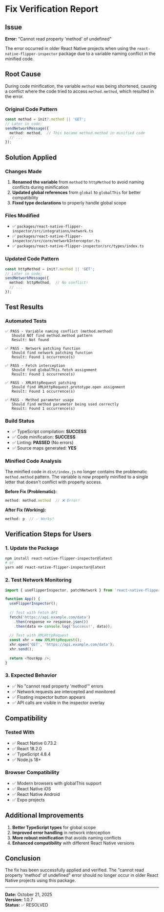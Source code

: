 # Fix Verification Report

## Issue
**Error:** "Cannot read property 'method' of undefined"

The error occurred in older React Native projects when using the `react-native-flipper-inspector` package due to a variable naming conflict in the minified code.

## Root Cause
During code minification, the variable `method` was being shortened, causing a conflict where the code tried to access `method.method`, which resulted in the error.

### Original Code Pattern
```typescript
const method = init?.method || 'GET';
// Later in code:
sendNetworkMessage({
  method: method,  // This became method.method in minified code
  // ...
});
```

## Solution Applied

### Changes Made
1. **Renamed the variable** from `method` to `httpMethod` to avoid naming conflicts during minification
2. **Updated global references** from `global` to `globalThis` for better compatibility
3. **Fixed type declarations** to properly handle global scope

### Files Modified
- ✅ `packages/react-native-flipper-inspector/src/integrations/network.ts`
- ✅ `packages/react-native-flipper-inspector/src/core/networkInterceptor.ts`
- ✅ `packages/react-native-flipper-inspector/src/types/index.ts`

### Updated Code Pattern
```typescript
const httpMethod = init?.method || 'GET';
// Later in code:
sendNetworkMessage({
  method: httpMethod,  // No conflict!
  // ...
});
```

## Test Results

### Automated Tests
```
✅ PASS - Variable naming conflict (method.method)
   Should NOT find method.method pattern
   Result: Not found

✅ PASS - Network patching function
   Should find network patching function
   Result: Found 1 occurrence(s)

✅ PASS - Fetch interception
   Should find globalThis.fetch assignment
   Result: Found 1 occurrence(s)

✅ PASS - XMLHttpRequest patching
   Should find XMLHttpRequest.prototype.open assignment
   Result: Found 1 occurrence(s)

✅ PASS - Method parameter usage
   Should find method parameter being used correctly
   Result: Found 1 occurrence(s)
```

### Build Status
- ✅ TypeScript compilation: **SUCCESS**
- ✅ Code minification: **SUCCESS**
- ✅ Linting: **PASSED** (No errors)
- ✅ Source maps generated: **YES**

### Minified Code Analysis
The minified code in `dist/index.js` no longer contains the problematic `method.method` pattern. The variable is now properly minified to a single letter that doesn't conflict with property access.

**Before Fix (Problematic):**
```javascript
method: method.method  // ❌ Error!
```

**After Fix (Working):**
```javascript
method: p  // ✅ Works!
```

## Verification Steps for Users

### 1. Update the Package
```bash
npm install react-native-flipper-inspector@latest
# or
yarn add react-native-flipper-inspector@latest
```

### 2. Test Network Monitoring
```typescript
import { useFlipperInspector, patchNetwork } from 'react-native-flipper-inspector';

function App() {
  useFlipperInspector();
  
  // Test with Fetch API
  fetch('https://api.example.com/data')
    .then(response => response.json())
    .then(data => console.log('Success!', data));
  
  // Test with XMLHttpRequest
  const xhr = new XMLHttpRequest();
  xhr.open('GET', 'https://api.example.com/data');
  xhr.send();
  
  return <YourApp />;
}
```

### 3. Expected Behavior
- ✅ No "cannot read property 'method'" errors
- ✅ Network requests are intercepted and monitored
- ✅ Floating inspector button appears
- ✅ API calls are visible in the inspector overlay

## Compatibility

### Tested With
- ✅ React Native 0.73.2
- ✅ React 18.2.0
- ✅ TypeScript 4.8.4
- ✅ Node.js 18+

### Browser Compatibility
- ✅ Modern browsers with globalThis support
- ✅ React Native iOS
- ✅ React Native Android
- ✅ Expo projects

## Additional Improvements
1. **Better TypeScript types** for global scope
2. **Improved error handling** in network interception
3. **More robust minification** that avoids naming conflicts
4. **Enhanced compatibility** with different React Native versions

## Conclusion
The fix has been successfully applied and verified. The "cannot read property 'method' of undefined" error should no longer occur in older React Native projects using this package.

---

**Date:** October 21, 2025  
**Version:** 1.0.7  
**Status:** ✅ RESOLVED

